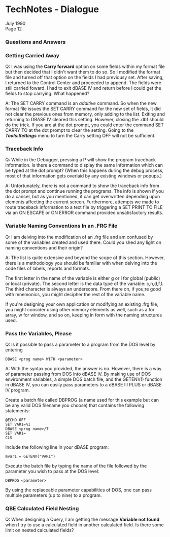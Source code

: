 # TechNotes - Dialogue
July 1990<br>
Page 12
### Questions and Answers

### Getting Carried Away
Q: I was using the **Carry forward** option on some fields within my format file but then decided that I didn't want them to do so. So I modified the format file and turned off that option on the fields I had previousy set. After saving, I returned to the Control Center and proceeded to append. The fields were still carried foward. I had to exit dBASE IV and return before I could get the fields to stop carrying. What happened?

A: The SET CARRY command is an *additive* command. So when the new format file issues the SET CARRY command for the new set of fields, it did not clear the previous ones from memory, only adding to the list. Exiting and returning to DBASE IV cleared this setting. However, closing the .dbf should do the trick. If you are at the dot prompt, you could enter the command SET CARRY TO at the dot prompt to clear the setting. Going to the ***Tools:Settings*** menu to turn the Carry setting OFF will not be sufficient.

### Traceback Info
Q: While in the Debugger, pressing a P will show the program traceback information. Is there a command to display the same information which can be typed at the dot prompt? (When this happens during the debug process, most of that information gets overlaid by any existing windows or popups.)

A: Unfortunately, there is not a command to show the traceback info from the dot prompt and continue running the programs. The info is shown if you do a cancel, but as you mentioned, it can get overwritten depending upon elements affecting the current screen. Furthermore, attempts we made to route traceback information to a text file by triggering a SET PRINT TO FILE via an ON ESCAPE or ON ERROR command provided unsatisfactory results.

### Variable Naming Conventions In an .FRG File
Q: I am delving into the modification of an .frg file and am confused by some of the variables created and used there. Could you shed any light on naming conventions and their origin?

A: The list is quite extensive and beyond the scope of this section. However, there is a methodology you should be familiar with when delving into the code files of labels, reports and formats.

The first letter in the name of the variable is either g or l for global (public) or local (private). The second letter is the data type of the variable: c,n,d,f,l. The third character is always an underscore. From there on, if you;re good with mnemonics, you might decipher the rest of the variable name.

If you're designing your own application or modifying an existing .frg file, you might consider using other memory elements as well, such as a for array, w for window, and so on, keeping in form with the naming structures used.

### Pass the Variables, Please
Q: Is it possible to pass a parameter to a program from the DOS level by entering

`DBASE <prog name> WITH <parameter>`

A: With the syntax you provided, the answer is no. However, there is a way of parameter passing from DOS into dBASE IV. By making use of DOS environment variables, a simple DOS batch file, and the GETENV() function in dBASE IV, you can easily pass parameters to a dBASE III PLUS or dBASE IV program.

Create a batch file called DBPROG (a name used for this example but can be any valid DOS filename you choose) that contains the following statements:

```
@ECHO OFF
SET VAR1=%1
DBASE <prog name>/T
SET VAR1=
CLS
```
Include the following line in your dBASE program:

`mvar1 = GETENV("VAR1")`

Execute the batch file by typing the name of the file followed by the parameter you wish to pass at the DOS level:

`DBPROG <parameter>`

By using the replaceable parameter capabilities of DOS, one can pass multiple parameters (up to nine) to a program.

### QBE Calculated Field Nesting

Q: When designing a Query, I am getting the message **Variable not found** when I try to use a calculated field in another calculated field. Is there some limit on nested calculated fields?

